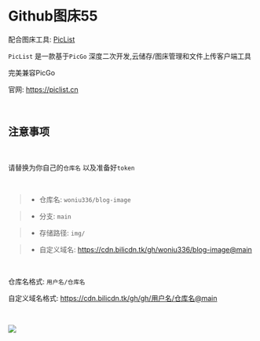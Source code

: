 # Github图床55



配合图床工具: [PicList](https://github.com/Kuingsmile/PicList)


`PicList` 是一款基于`PicGo` 深度二次开发,云储存/图床管理和文件上传客户端工具


完美兼容PicGo


官网: https://piclist.cn

<br>

## 注意事项

<br>

请替换为你自己的`仓库名` 以及准备好`token`

<br>

> - 仓库名: `woniu336/blog-image`

> - 分支: `main`

> - 存储路径: `img/`   

> - 自定义域名: https://cdn.bilicdn.tk/gh/woniu336/blog-image@main

<br>


仓库名格式: `用户名/仓库名`


自定义域名格式: https://cdn.bilicdn.tk/gh/gh/用户名/仓库名@main

<br>

![](https://cdn.bilicdn.tk/gh/woniu336/blog-image@main/img/202306271738029.webp)



